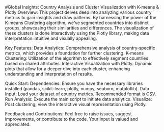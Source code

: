 #Global Insights: Country Analysis and Cluster Visualization with K-means & Plotly
Overview:
This project delves deep into analyzing various country metrics to gain insights and draw patterns. By harnessing the power of the K-means Clustering algorithm, we've segmented countries into distinct groups, showcasing their similarities and differences. The visualization of these clusters is done interactively using the Plotly library, making data interpretation intuitive and visually appealing.

Key Features:
Data Analytics: Comprehensive analysis of country-specific metrics, which provides a foundation for further clustering.
K-means Clustering: Utilization of the algorithm to effectively segment countries based on shared attributes.
Interactive Visualization with Plotly: Dynamic plots that allow for a deeper dive into each cluster, enhancing understanding and interpretation of results.

Quick Start:
Dependencies: Ensure you have the necessary libraries installed (pandas, scikit-learn, plotly, numpy, seaborn, matplotlib).
Data Input: Load your dataset of country metrics. Recommended format is CSV.
Run Analysis: Execute the main script to initiate data analytics.
Visualize: Post clustering, view the interactive visual representation using Plotly.


Feedback and Contributions:
Feel free to raise issues, suggest improvements, or contribute to the code. Your input is valued and appreciated.









